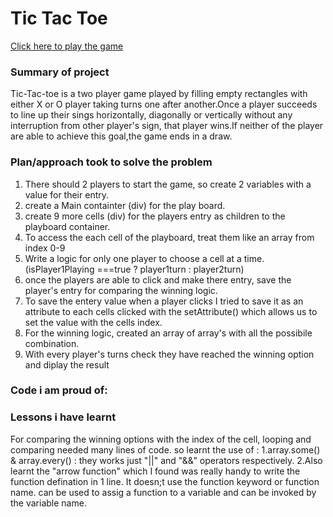 # Tic Tac Toe

<a href="https://rosalinb.github.io/tic-tac-toe">Click here to play the game</a>

### Summary of project 
<p>Tic-Tac-toe is a two player game played by filling empty rectangles with either X or O player taking turns one after another.Once a player succeeds to line up their sings horizontally, diagonally or vertically without any interruption from other player's sign, that player wins.If neither of the player are able to achieve this goal,the game ends in a draw.</p>

### Plan/approach took to solve the problem
1. There should 2 players to start the game, so create 2 variables with a value for their entry.
2. create a Main containter (div) for the play board.
3. create 9 more cells (div) for the players entry as children to the playboard container.
4. To access the each cell of the playboard, treat them like an array from index 0-9
5. Write a logic for only one player to choose a cell at a time. (isPlayer1Playing ===true ? player1turn : player2turn)
6. once the players are able to click and make there entry, save the player's entry for comparing the winning logic.
7. To save the entery value when a player clicks I tried to save it as an attribute to each cells clicked with the setAttribute() which allows us to set the value with the cells index.
8. For the winning logic, created an array of array's with all the possibile combination.
9. With every player's turns check they have reached the winning option and diplay the result



### Code i am proud of:



### Lessons i have learnt
For comparing the winning options with the index of the cell, looping and comparing needed many lines of code.
so learnt the use of :
1.array.some() & array.every() : they works just "||" and "&&" operators respectively.
2.Also learnt the "arrow function" which I found was really handy to write the function defination in 1 line. It doesn;t use the function keyword or function name. can be used to assig a function to a variable and can be invoked by the variable name.


